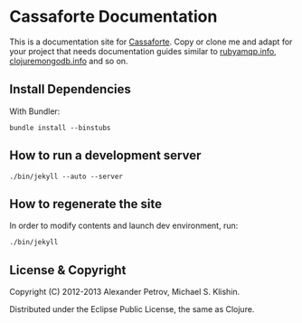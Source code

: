 # Cassaforte Documentation

This is a documentation site for [Cassaforte](https://github.com/clojurewerkz/cassaforte). Copy or clone me and adapt for your project
that needs documentation guides similar to [rubyamqp.info](http://rubyamqp.info), [clojuremongodb.info](http://clojuremongodb.info) and so on.


## Install Dependencies

With Bundler:

    bundle install --binstubs


## How to run a development server

    ./bin/jekyll --auto --server


## How to regenerate the site

In order to modify contents and launch dev environment, run:

    ./bin/jekyll


## License & Copyright

Copyright (C) 2012-2013 Alexander Petrov, Michael S. Klishin.

Distributed under the Eclipse Public License, the same as Clojure.
